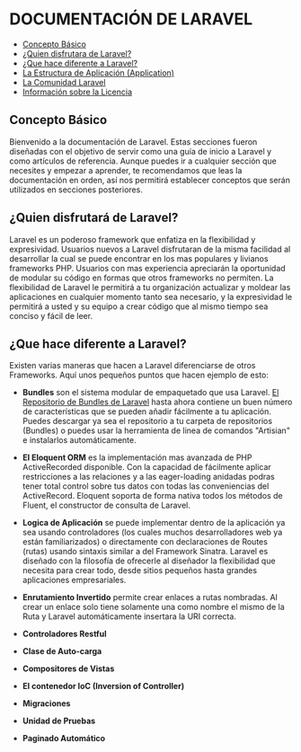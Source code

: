 # DOCUMENTACIÓN DE LARAVEL

+ [Concepto Básico](#concepto)
+ [¿Quien disfrutara de Laravel?](#quien)
+ [¿Que hace diferente a Laravel?](#diferente)
+ [La Estructura de Aplicación (Application)](#estruct)
+ [La Comunidad Laravel](#comunidad)
+ [Información sobre la Licencia](#licencia)

<h2 id = 'concepto'>Concepto Básico</h2>

Bienvenido a la documentación de Laravel. Estas secciones fueron diseñadas con el objetivo de servir como una guía de inicio a Laravel y como artículos de referencia. Aunque puedes ir a cualquier sección que necesites y empezar a aprender, te recomendamos que leas la documentación en orden, así nos permitirá establecer conceptos que serán utilizados en secciones posteriores.

<h2 id = 'quien'>¿Quien disfrutará de Laravel?</h2>

Laravel es un poderoso framework que enfatiza en la flexibilidad y expresividad. Usuarios nuevos a Laravel disfrutaran de la misma facilidad al desarrollar la cual se puede encontrar en los mas populares y livianos frameworks PHP. Usuarios con mas experiencia apreciarán la oportunidad de modular su código en formas que otros frameworks no permiten. La flexibilidad de Laravel le permitirá a tu organización actualizar y moldear las aplicaciones en cualquier momento tanto sea necesario, y la expresividad le permitirá a usted y su equipo a crear código que al mismo tiempo sea conciso y fácil de leer.

<h2 id = 'diferente'>¿Que hace diferente a Laravel?</h2>

Existen varias maneras que hacen a Laravel diferenciarse de otros Frameworks. Aquí unos pequeños puntos que hacen ejemplo de esto:

+ __Bundles__ son el sistema modular de empaquetado que usa Laravel. [El Repositorio de Bundles de Laravel](http://bundles.laravel.com/) hasta ahora contiene un buen número de características que se pueden añadir fácilmente a tu aplicación. Puedes descargar ya sea el repositorio  a tu carpeta de repositorios (Bundles) o puedes usar la herramienta de linea de comandos "Artisian" e instalarlos automáticamente.

+ __El Eloquent ORM__ es la implementación mas avanzada de PHP ActiveRecorded disponible. Con la capacidad de fácilmente aplicar restricciones a las relaciones y a las eager-loading anidadas podras tener total control sobre tus datos con todas las conveniencias del ActiveRecord. Eloquent soporta de forma nativa todos los métodos de Fluent, el constructor de consulta de Laravel.

+ __Logica de Aplicación__ se puede implementar dentro de la aplicación ya sea usando controladores (los cuales muchos desarrolladores web ya están familiarizados) o directamente con declaraciones de Routes (rutas) usando sintaxis similar a del Framework Sinatra. Laravel es diseñado con la filosofía de ofrecerle al diseñador la flexibilidad que necesita para crear todo, desde sitios pequeños hasta grandes aplicaciones empresariales.

+ __Enrutamiento Invertido__ permite crear enlaces a rutas nombradas. Al crear un enlace solo tiene solamente una como nombre el mismo de la Ruta y Laravel automáticamente insertara la URI correcta.
+ __Controladores Restful__
+ __Clase de Auto-carga__
+ __Compositores de Vistas__
+ __El contenedor IoC (Inversion of Controller)__
+ __Migraciones__
+ __Unidad de Pruebas__
+ __Paginado Automático__